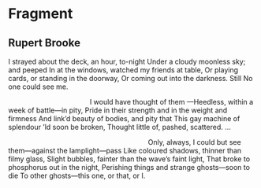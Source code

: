 # Fragment
## Rupert Brooke
I strayed about the deck, an hour, to-night
Under a cloudy moonless sky; and peeped
In at the windows, watched my friends at table,
Or playing cards, or standing in the doorway,
Or coming out into the darkness. Still
No one could see me.

                                          I would have thought of them
—Heedless, within a week of battle—in pity,
Pride in their strength and in the weight and firmness
And link’d beauty of bodies, and pity that
This gay machine of splendour ’ld soon be broken,
Thought little of, pashed, scattered. …

                                                                        Only,
always,
I could but see them—against the lamplight—pass
Like coloured shadows, thinner than filmy glass,
Slight bubbles, fainter than the wave’s faint light,
That broke to phosphorus out in the night,
Perishing things and strange ghosts—soon to die
To other ghosts—this one, or that, or I.